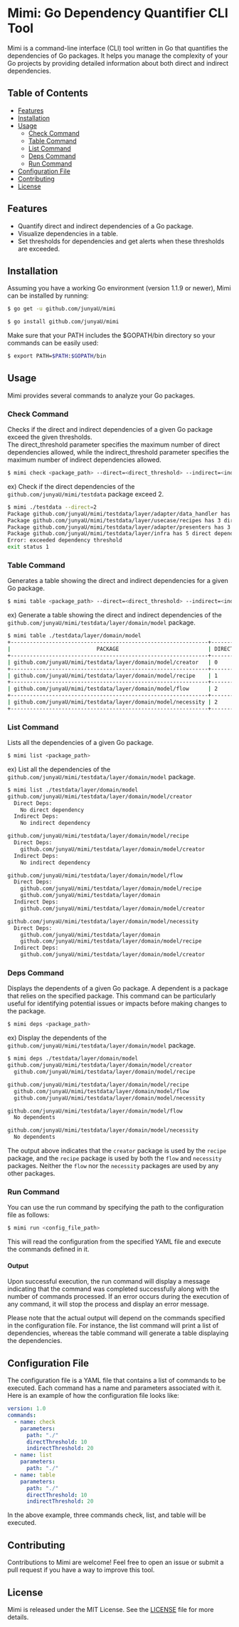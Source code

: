 # Mimi: Go Dependency Quantifier CLI Tool

Mimi is a command-line interface (CLI) tool written in Go that quantifies the dependencies of Go packages. It helps you manage the complexity of your Go projects by providing detailed information about both direct and indirect dependencies.

## Table of Contents

- [Features](#features)
- [Installation](#installation)
- [Usage](#usage)
    - [Check Command](#check-command)
    - [Table Command](#table-command)
    - [List Command](#list-command)
    - [Deps Command](#deps-command)
    - [Run Command](#run-command)
- [Configuration File](#configuration-file)
- [Contributing](#contributing)
- [License](#license)

## Features

- Quantify direct and indirect dependencies of a Go package.
- Visualize dependencies in a table.
- Set thresholds for dependencies and get alerts when these thresholds are exceeded.


## Installation
Assuming you have a working Go environment (version 1.1.9 or newer), Mimi can be installed by running:

```sh
$ go get -u github.com/junyaU/mimi

$ go install github.com/junyaU/mimi
```

Make sure that your PATH includes the $GOPATH/bin directory so your commands can be easily used:

```sh
$ export PATH=$PATH:$GOPATH/bin
```

## Usage
Mimi provides several commands to analyze your Go packages.

### Check Command
Checks if the direct and indirect dependencies of a given Go package exceed the given thresholds.\
The direct_threshold parameter specifies the maximum number of direct dependencies allowed, while the indirect_threshold parameter specifies the maximum number of indirect dependencies allowed.

```sh
$ mimi check <package_path> --direct=<direct_threshold> --indirect=<indirect_threshold>
```

ex) Check if the direct dependencies of the `github.com/junyaU/mimi/testdata` package exceed 2.

```sh  
$ mimi ./testdata --direct=2
Package github.com/junyaU/mimi/testdata/layer/adapter/data_handler has 3 direct dependencies
Package github.com/junyaU/mimi/testdata/layer/usecase/recipes has 3 direct dependencies
Package github.com/junyaU/mimi/testdata/layer/adapter/presenters has 3 direct dependencies
Package github.com/junyaU/mimi/testdata/layer/infra has 5 direct dependencies
Error: exceeded dependency threshold
exit status 1
```

### Table Command
Generates a table showing the direct and indirect dependencies for a given Go package.

```sh
$ mimi table <package_path> --direct=<direct_threshold> --indirect=<indirect_threshold>
```

ex) Generate a table showing the direct and indirect dependencies of the `github.com/junyaU/mimi/testdata/layer/domain/model` package.

```sh  
$ mimi table ./testdata/layer/domain/model
+--------------------------------------------------------------+-------------+---------------+
|                           PACKAGE                            | DIRECT DEPS | INDIRECT DEPS |
+--------------------------------------------------------------+-------------+---------------+
| github.com/junyaU/mimi/testdata/layer/domain/model/creator   | 0           | 0             |
+--------------------------------------------------------------+-------------+---------------+
| github.com/junyaU/mimi/testdata/layer/domain/model/recipe    | 1           | 0             |
+--------------------------------------------------------------+-------------+---------------+
| github.com/junyaU/mimi/testdata/layer/domain/model/flow      | 2           | 1             |
+--------------------------------------------------------------+-------------+---------------+
| github.com/junyaU/mimi/testdata/layer/domain/model/necessity | 2           | 1             |
+--------------------------------------------------------------+-------------+---------------+
```

### List Command
Lists all the dependencies of a given Go package.

```sh
$ mimi list <package_path>
```

ex) List all the dependencies of the `github.com/junyaU/mimi/testdata/layer/domain/model` package.

```sh
$ mimi list ./testdata/layer/domain/model
github.com/junyaU/mimi/testdata/layer/domain/model/creator
  Direct Deps:
    No direct dependency
  Indirect Deps:
    No indirect dependency

github.com/junyaU/mimi/testdata/layer/domain/model/recipe
  Direct Deps:
    github.com/junyaU/mimi/testdata/layer/domain/model/creator
  Indirect Deps:
    No indirect dependency

github.com/junyaU/mimi/testdata/layer/domain/model/flow
  Direct Deps:
    github.com/junyaU/mimi/testdata/layer/domain/model/recipe
    github.com/junyaU/mimi/testdata/layer/domain
  Indirect Deps:
    github.com/junyaU/mimi/testdata/layer/domain/model/creator

github.com/junyaU/mimi/testdata/layer/domain/model/necessity
  Direct Deps:
    github.com/junyaU/mimi/testdata/layer/domain
    github.com/junyaU/mimi/testdata/layer/domain/model/recipe
  Indirect Deps:
    github.com/junyaU/mimi/testdata/layer/domain/model/creator
```

### Deps Command
Displays the dependents of a given Go package. A dependent is a package that relies on the specified package. This command can be particularly useful for identifying potential issues or impacts before making changes to the package.

```sh
$ mimi deps <package_path>
```

ex) Display the dependents of the `github.com/junyaU/mimi/testdata/layer/domain/model` package.

```sh
$ mimi deps ./testdata/layer/domain/model
github.com/junyaU/mimi/testdata/layer/domain/model/creator
  github.com/junyaU/mimi/testdata/layer/domain/model/recipe

github.com/junyaU/mimi/testdata/layer/domain/model/recipe
  github.com/junyaU/mimi/testdata/layer/domain/model/flow
  github.com/junyaU/mimi/testdata/layer/domain/model/necessity

github.com/junyaU/mimi/testdata/layer/domain/model/flow
  No dependents

github.com/junyaU/mimi/testdata/layer/domain/model/necessity
  No dependents
```

The output above indicates that the `creator` package is used by the `recipe` package, and the `recipe` package is used by both the `flow` and `necessity` packages. Neither the `flow` nor the `necessity` packages are used by any other packages.

### Run Command
You can use the run command by specifying the path to the configuration file as follows:

```sh
$ mimi run <config_file_path>
```

This will read the configuration from the specified YAML file and execute the commands defined in it.

#### Output

Upon successful execution, the run command will display a message indicating that the command was completed successfully along with the number of commands processed. If an error occurs during the execution of any command, it will stop the process and display an error message.

Please note that the actual output will depend on the commands specified in the configuration file. For instance, the list command will print a list of dependencies, whereas the table command will generate a table displaying the dependencies.


## Configuration File
The configuration file is a YAML file that contains a list of commands to be executed. Each command has a name and parameters associated with it. Here is an example of how the configuration file looks like:

```yaml
version: 1.0
commands:
  - name: check
    parameters:
      path: "./"
      directThreshold: 10
      indirectThreshold: 20
  - name: list
    parameters:
      path: "./"
  - name: table
    parameters:
      path: "./"
      directThreshold: 10
      indirectThreshold: 20
```

In the above example, three commands check, list, and table will be executed.

## Contributing
Contributions to Mimi are welcome! Feel free to open an issue or submit a pull request if you have a way to improve this tool.

## License
Mimi is released under the MIT License. See the [LICENSE](https://github.com/junyaU/mimi/blob/master/LICENSE) file for more details.





